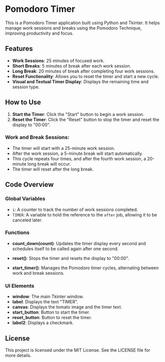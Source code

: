 # Pomodoro Timer

This is a Pomodoro Timer application built using Python and Tkinter. It helps manage work sessions and breaks using the Pomodoro Technique, improving productivity and focus.

## Features

- **Work Sessions**: 25 minutes of focused work.
- **Short Breaks**: 5 minutes of break after each work session.
- **Long Break**: 20 minutes of break after completing four work sessions.
- **Reset Functionality**: Allows you to reset the timer and start a new cycle.
- **Visual and Textual Timer Display**: Displays the remaining time and session type.

## How to Use

1. **Start the Timer**: Click the "Start" button to begin a work session.
2. **Reset the Timer**: Click the "Reset" button to stop the timer and reset the display to "00:00".

### Work and Break Sessions:

- The timer will start with a 25-minute work session.
- After the work session, a 5-minute break will start automatically.
- This cycle repeats four times, and after the fourth work session, a 20-minute long break will occur.
- The timer will reset after the long break.

## Code Overview

### Global Variables

- `i`: A counter to track the number of work sessions completed.
- `TIMER`: A variable to hold the reference to the `after` job, allowing it to be canceled later.

### Functions

- **count_down(count)**:
    Updates the timer display every second and schedules itself to be called again after one second.

- **reset()**:
    Stops the timer and resets the display to "00:00".

- **start_timer()**:
    Manages the Pomodoro timer cycles, alternating between work and break sessions.

### UI Elements

- **window**: The main Tkinter window.
- **label**: Displays the text "TIMER".
- **canvas**: Displays the tomato image and the timer text.
- **start_button**: Button to start the timer.
- **reset_button**: Button to reset the timer.
- **label2**: Displays a checkmark.

## License

This project is licensed under the MIT License. See the LICENSE file for more details.
